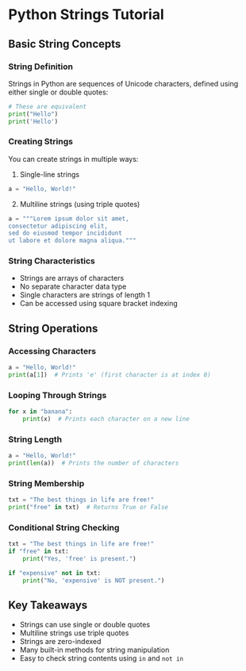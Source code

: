 # Python Strings Tutorial

## Basic String Concepts

### String Definition
Strings in Python are sequences of Unicode characters, defined using either single or double quotes:

```python
# These are equivalent
print("Hello")
print('Hello')
```

### Creating Strings
You can create strings in multiple ways:

1. Single-line strings
```python
a = "Hello, World!"
```

2. Multiline strings (using triple quotes)
```python
a = """Lorem ipsum dolor sit amet,
consectetur adipiscing elit,
sed do eiusmod tempor incididunt
ut labore et dolore magna aliqua."""
```

### String Characteristics

- Strings are arrays of characters
- No separate character data type
- Single characters are strings of length 1
- Can be accessed using square bracket indexing

## String Operations

### Accessing Characters
```python
a = "Hello, World!"
print(a[1])  # Prints 'e' (first character is at index 0)
```

### Looping Through Strings
```python
for x in "banana":
    print(x)  # Prints each character on a new line
```

### String Length
```python
a = "Hello, World!"
print(len(a))  # Prints the number of characters
```

### String Membership
```python
txt = "The best things in life are free!"
print("free" in txt)  # Returns True or False
```

### Conditional String Checking
```python
txt = "The best things in life are free!"
if "free" in txt:
    print("Yes, 'free' is present.")

if "expensive" not in txt:
    print("No, 'expensive' is NOT present.")
```

## Key Takeaways
- Strings can use single or double quotes
- Multiline strings use triple quotes
- Strings are zero-indexed
- Many built-in methods for string manipulation
- Easy to check string contents using `in` and `not in`